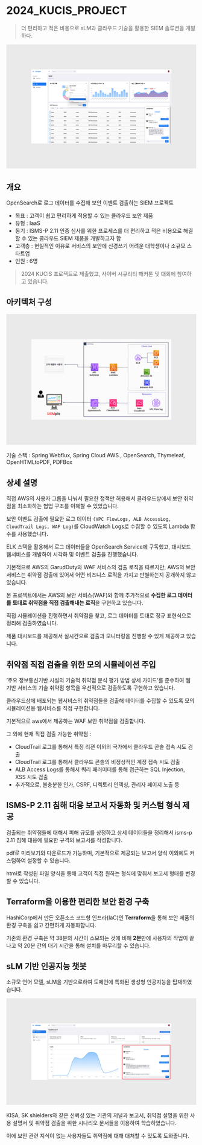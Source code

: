 # 2024_KUCIS_PROJECT

> 더 편리하고 적은 비용으로 sLM과 클라우드 기술을 활용한 SIEM 솔루션을 개발하다.

<img src="https://github.com/CERT-IS/2024_KUCIS_PROJECT/blob/main/img/Dashboard.png?raw=true">

## 개요
OpenSearch로 로그 데이터를 수집해 보안 이벤트 검출하는 SIEM 프로젝트

- 목표 : 고객이 쉽고 편리하게 적용할 수 있는 클라우드 보안 제품
- 유형 : IaaS
- 동기 : ISMS-P 2.11 인증 심사를 위한 프로세스를 더 편리하고 적은 비용으로 해결할 수 있는 클라우드 SIEM 제품을 개발하고자 함
- 고객층 : 현실적인 이유로 서비스의 보안에 신경쓰기 어려운 대학생이나 소규모 스타트업
- 인원 : 6명

> 2024 KUCIS 프로젝트로 제출했고, 사이버 시큐리티 해커톤 및 대회에 참여하고 있습니다.

## 아키텍처 구성

<img src="https://github.com/CERT-IS/2024_KUCIS_PROJECT/blob/main/img/Architecture.png?raw=true"> 

기술 스택 : Spring Webflux, Spring Cloud AWS , OpenSearch, Thymeleaf, OpenHTMLtoPDF, PDFBox

## 상세 설명

직접 AWS의 사용자 그룹을 나눠서 필요한 정책만 허용해서 클라우드상에서 보안 취약점을 최소화하는 협업 구조를 이해할 수 있었습니다.

보안 이벤트 검출에 필요한 로그 데이터 `(VPC FlowLogs, ALB AccessLog, CloudTrail Logs, WAF Log)`를 CloudWatch Logs로 수집할 수 있도록 Lambda 함수를 사용했습니다.

ELK 스택을 활용해서 로그 데이터들을 OpenSearch Service에 구독했고, 대시보드 웹서비스를 개발하여 시각화 및 이벤트 검출을 진행했습니다.

기본적으로 AWS의 GarudDuty와 WAF 서비스의 검출 로직을 따르지만, AWS의 보안 서비스는 취약점 검출에 있어서 어떤 비즈니스 로직을 가지고 판별하는지 공개하지 않고 있습니다.

본 프로젝트에서는 AWS의 보안 서비스(WAF)와 함께 추가적으로 **수집한 로그 데이터를 토대로 취약점을 직접 검출해내는 로직**을 구현하고 있습니다.

직접 시뮬레이션을 진행하면서 취약점을 찾고, 로그 데이터를 토대로 정규 표현식으로 정리해 검출하였습니다.

제품 대시보드를 제공해서 실시간으로 검출과 모니터링을 진행할 수 있게 제공하고 있습니다.

## 취약점 직접 검출을 위한 모의 시뮬레이션 주입

‘주요 정보통신기반 시설의 기술적 취약점 분석 평가 방법 상세 가이드’를 준수하여 웹 기반 서비스의 기술 취약점 항목을 우선적으로 검출하도록 구현하고 있습니다.

클라우드상에 배포되는 웹서비스의 취약점들을 검출해 데이터를 수집할 수 있도록 모의 시뮬레이션용 웹서비스를 직접 구현합니다.

기본적으로 aws에서 제공하는 WAF 보안 취약점을 검출합니다.

그 외에 현재 직접 검출 가능한 취약점 :

- CloudTrail 로그를 통해서 특정 리젼 이외의 국가에서 클라우드 콘솔 접속 시도 검출
- CloudTrail 로그를 통해서 클라우드 콘솔의 비정상적인 계정 접속 시도 검출
- ALB Access Logs를 통해서 쿼리 패러미터를 통해 접근하는 SQL Injection, XSS 시도 검출
- 추가적으로, 불충분한 인가, CSRF, 디렉토리 인덱싱, 관리자 페이지 노출 등

## ISMS-P 2.11 침해 대응 보고서 자동화 및 커스텀 형식 제공

검출되는 취약점들에 대해서 피해 규모를 상정하고 상세 데이터들을 정리해서 isms-p 2.11 침해 대응에 필요한 규격의 보고서를 작성합니다.

pdf로 미리보기와 다운로드가 가능하며, 기본적으로 제공되는 보고서 양식 이외에도 커스텀하여 설정할 수 있습니다.

html로 작성된 파일 양식을 통해 고객이 직접 원하는 형식에 맞춰서 보고서 형태를 변경할 수 있습니다.

## Terraform을 이용한 편리한 보안 환경 구축

HashiCorp에서 만든 오픈소스 코드형 인프라(IaC)인 **Terraform**을 통해 보안 제품의 환경 구축을 쉽고 간편하게 자동화합니다.

기존의 환경 구축은 약 38분의 시간이 소모되는 것에 비해 **2분**만에 사용자의 작업이 끝나고 약 20분 간의 대기 시간을 통해 설치를 마무리할 수 있습니다.

##  sLM 기반 인공지능 챗봇

소규모 언어 모델, sLM을 기반으로하여 도메인에 특화된 생성형 인공지능을 탑재하였습니다.

<img src="https://github.com/CERT-IS/2024_KUCIS_PROJECT/blob/main/img/sLM%20Chatbot.png?raw=true">

KISA, SK shielders와 같은 신뢰성 있는 기관의 저널과 보고서, 취약점 설명을 위한 사용 설명서 및 취약점 검출을 위한 시나리오 문서들을 이용하여 학습하였습니다.

이에 보안 관련 지식이 없는 사용자들도 취약점에 대해 대처할 수 있도록 도와줍니다.
